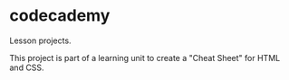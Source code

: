 # codecademy
Lesson projects.

This project is part of a learning unit to create a "Cheat Sheet" for HTML and CSS.
